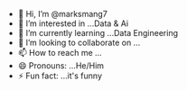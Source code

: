 - 👋 Hi, I’m @marksmang7
- 👀 I’m interested in ...Data & Ai
- 🌱 I’m currently learning ...Data Engineering
- 💞️ I’m looking to collaborate on ...
- 📫 How to reach me ...
- 😄 Pronouns: ...He/Him
- ⚡ Fun fact: ...it's funny

<!---
marksmang7/marksmang7 is a ✨ special ✨ repository because its `README.md` (this file) appears on your GitHub profile.
You can click the Preview link to take a look at your changes.
--->
